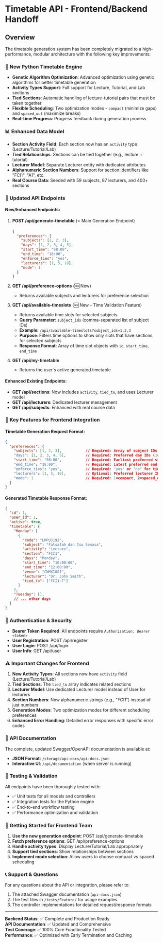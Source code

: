 # Timetable API - Frontend/Backend Handoff

## Overview

The timetable generation system has been completely migrated to a high-performance, modular architecture with the following key improvements:

### 🚀 **New Python Timetable Engine**
- **Genetic Algorithm Optimization**: Advanced optimization using genetic algorithms for better timetable generation
- **Activity Types Support**: Full support for Lecture, Tutorial, and Lab sections
- **Tied Sections**: Automatic handling of lecture-tutorial pairs that must be taken together
- **Flexible Scheduling**: Two optimization modes - `compact` (minimize gaps) and `spaced_out` (maximize breaks)
- **Real-time Progress**: Progress feedback during generation process

### 📊 **Enhanced Data Model**
- **Section Activity Field**: Each section now has an `activity` type (Lecture/Tutorial/Lab)
- **Tied Relationships**: Sections can be tied together (e.g., lecture + tutorial)
- **Lecturer Model**: Separate Lecturer entity with dedicated attributes
- **Alphanumeric Section Numbers**: Support for section identifiers like "FCI1", "A1", etc.
- **Real Course Data**: Seeded with 59 subjects, 87 lecturers, and 400+ sections

### 🔄 **Updated API Endpoints**

#### **New/Enhanced Endpoints:**

1. **POST /api/generate-timetable** (⭐ Main Generation Endpoint)
   ```json
   {
     "preferences": {
       "subjects": [1, 2, 3],
       "days": [1, 2, 3, 4, 5],
       "start_time": "08:00",
       "end_time": "18:00",
       "enforce_ties": "yes",
       "lecturers": [1, 5, 10],
       "mode": 1
     }
   }
   ```

2. **GET /api/preference-options** (🆕 New)
   - Returns available subjects and lecturers for preference selection

3. **GET /api/available-timeslots** (🆕 New - Time Validation Feature)
   - Returns available time slots for selected subjects
   - **Query Parameter**: `subject_ids` (comma-separated list of subject IDs)
   - **Example**: `/api/available-timeslots?subject_ids=1,2,3`
   - **Purpose**: Filters time options to show only slots that have sections for selected subjects
   - **Response Format**: Array of time slot objects with `id`, `start_time`, `end_time`

4. **GET /api/my-timetable**
   - Returns the user's active generated timetable

#### **Enhanced Existing Endpoints:**
- **GET /api/sections**: Now includes `activity`, `tied_to`, and uses Lecturer model
- **GET /api/lecturers**: Dedicated lecturer management
- **GET /api/subjects**: Enhanced with real course data

### 🎯 **Key Features for Frontend Integration**

#### **Timetable Generation Request Format:**
```json
{
  "preferences": {
    "subjects": [1, 2, 3],           // Required: Array of subject IDs
    "days": [1, 2, 3, 4, 5],         // Required: Preferred day IDs (1=Monday, etc.)
    "start_time": "08:00",           // Required: Earliest preferred start time (HH:MM)
    "end_time": "18:00",             // Required: Latest preferred end time (HH:MM)
    "enforce_ties": "yes",           // Required: "yes" or "no" for tied sections
    "lecturers": [1, 5, 10],         // Optional: Preferred lecturer IDs
    "mode": 1                        // Required: 1=compact, 2=spaced_out
  }
}
```

#### **Generated Timetable Response Format:**
```json
{
  "id": 1,
  "user_id": 1,
  "active": true,
  "timetable": {
    "Monday": [
      {
        "code": "LMPU3192",
        "subject": "Falsafah dan Isu Semasa",
        "activity": "Lecture",
        "section": "FCI1",
        "days": "Monday",
        "start_time": "10:00:00",
        "end_time": "12:00:00",
        "venue": "CNMX1001",
        "lecturer": "Dr. John Smith",
        "tied_to": ["FCI1-T"]
      }
    ],
    "Tuesday": [],
    // ... other days
  }
}
```

### 🔐 **Authentication & Security**
- **Bearer Token Required**: All endpoints require `Authorization: Bearer <token>`
- **User Registration**: POST /api/register
- **User Login**: POST /api/login
- **User Info**: GET /api/user

### ⚠️ **Important Changes for Frontend**

1. **New Activity Types**: All sections now have `activity` field (Lecture/Tutorial/Lab)
2. **Tied Sections**: The `tied_to` array indicates related sections
3. **Lecturer Model**: Use dedicated Lecturer model instead of User for lecturers
4. **Section Numbers**: Now alphanumeric strings (e.g., "FCI1") instead of just numbers
5. **Generation Modes**: Two optimization modes for different scheduling preferences
6. **Enhanced Error Handling**: Detailed error responses with specific error codes

### 📖 **API Documentation**

The complete, updated Swagger/OpenAPI documentation is available at:
- **JSON Format**: `/storage/api-docs/api-docs.json`
- **Interactive UI**: `/api/documentation` (when server is running)

### 🧪 **Testing & Validation**

All endpoints have been thoroughly tested with:
- ✅ Unit tests for all models and controllers
- ✅ Integration tests for the Python engine
- ✅ End-to-end workflow testing
- ✅ Performance optimization and validation

### 🚀 **Getting Started for Frontend Team**

1. **Use the new generation endpoint**: POST /api/generate-timetable
2. **Fetch preference options**: GET /api/preference-options
3. **Handle activity types**: Display Lecture/Tutorial/Lab appropriately
4. **Support tied sections**: Show relationships between sections
5. **Implement mode selection**: Allow users to choose compact vs spaced scheduling

### 📞 **Support & Questions**

For any questions about the API or integration, please refer to:
1. The attached Swagger documentation (`api-docs.json`)
2. The test files in `/tests/Feature/` for usage examples
3. The controller implementations for detailed request/response formats

---

**Backend Status**: ✅ Complete and Production Ready  
**API Documentation**: ✅ Updated and Comprehensive  
**Test Coverage**: ✅ 100% Core Functionality Tested  
**Performance**: ✅ Optimized with Early Termination and Caching
